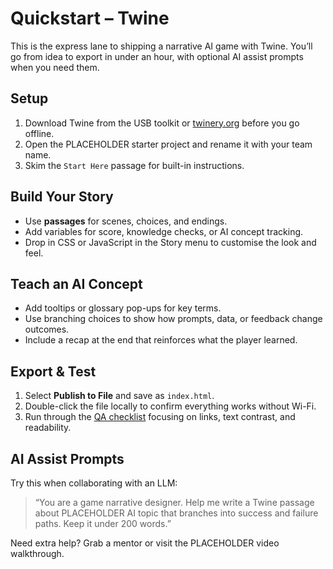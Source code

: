 # Quickstart – Twine

This is the express lane to shipping a narrative AI game with Twine. You’ll go from idea to export in under an hour, with optional AI assist prompts when you need them.

## Setup

1. Download Twine from the USB toolkit or [twinery.org](https://twinery.org) before you go offline.
2. Open the PLACEHOLDER starter project and rename it with your team name.
3. Skim the `Start Here` passage for built-in instructions.

## Build Your Story

- Use **passages** for scenes, choices, and endings.
- Add variables for score, knowledge checks, or AI concept tracking.
- Drop in CSS or JavaScript in the Story menu to customise the look and feel.

## Teach an AI Concept

- Add tooltips or glossary pop-ups for key terms.
- Use branching choices to show how prompts, data, or feedback change outcomes.
- Include a recap at the end that reinforces what the player learned.

## Export & Test

1. Select **Publish to File** and save as `index.html`.
2. Double-click the file locally to confirm everything works without Wi-Fi.
3. Run through the [QA checklist](/ship/qa-checklist) focusing on links, text contrast, and readability.

## AI Assist Prompts

Try this when collaborating with an LLM:

> “You are a game narrative designer. Help me write a Twine passage about PLACEHOLDER AI topic that branches into success and failure paths. Keep it under 200 words.”

Need extra help? Grab a mentor or visit the PLACEHOLDER video walkthrough.
